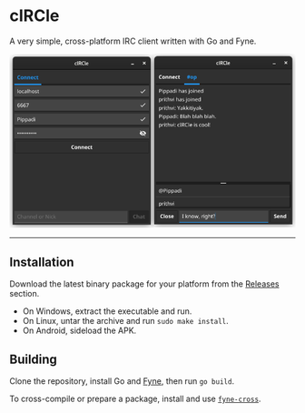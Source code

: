 # cIRCle
A very simple, cross-platform IRC client written with Go and Fyne.

![Screenshot](/assets/preview.png)

---

## Installation

Download the latest binary package for your platform from the [Releases](https://github.com/Pippadi/cIRCle/releases) section.

- On Windows, extract the executable and run.
- On Linux, untar the archive and run `sudo make install`.
- On Android, sideload the APK.

## Building

Clone the repository, install Go and [Fyne](https://developer.fyne.io/started/), then run `go build`.

To cross-compile or prepare a package, install and use [`fyne-cross`](https://developer.fyne.io/started/cross-compiling#using-a-virtual-environment).
